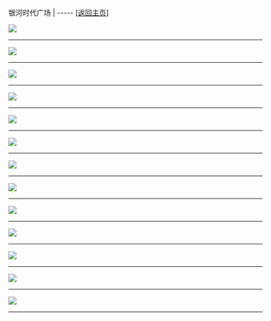 
银河时代广场   | ----- [[返回主页](mainMd.md)]

![](../02_ad/银河时代广场/yinHe_01.jpg)

---
![](../02_ad/银河时代广场/yinHe_02.jpg)

---
![](../02_ad/银河时代广场/yinHe_03.jpg)

---
![](../02_ad/银河时代广场/yinHe_04.jpg)

---
![](../02_ad/银河时代广场/yinHe_05.jpg)

---
![](../02_ad/银河时代广场/yinHe_06.jpg)

---
![](../02_ad/银河时代广场/yinHe_07.jpg)

---
![](../02_ad/银河时代广场/yinHe_08.jpg)

---
![](../02_ad/银河时代广场/yinHe_09.jpg)

---
![](../02_ad/银河时代广场/yinHe_10.jpg)

---
![](../02_ad/银河时代广场/yinHe_11.jpg)

---
![](../02_ad/银河时代广场/yinHe_12.jpg)

---
![](../02_ad/银河时代广场/yinHe_13.jpg)

---
